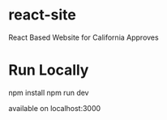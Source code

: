 # react-site
React Based Website for California Approves

# Run Locally
npm install
npm run dev

available on localhost:3000